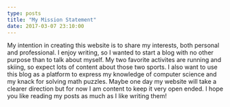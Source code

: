 ```yaml
---
type: posts
title: "My Mission Statement"
date: 2017-03-07 23:10:00
---
```

My intention in creating this website is to share my interests, both personal and professional. I enjoy writing, so I wanted to start a blog with no other purpose than to talk about myself. My two favorite activites are running and skiing, so expect lots of content about those two sports. I also want to use this blog as a platform to express my knowledge of computer science and my knack for solving math puzzles. Maybe one day my website will take a clearer direction but for now I am content to keep it very open ended. I hope you like reading my posts as much as I like writing them!
